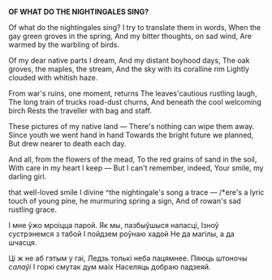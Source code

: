  
**OF WHAT DO THE NIGHTINGALES SING?**

Of what do the nightingales sing? I try  to translate them in words, When the gay green groves in the spring, And my bitter thoughts, on sad wind, Are warmed by the warbling of birds.

Of my dear native parts I dream, And my distant boyhood days, The oak groves, the maples, the stream, And the sky with its coralline rim Lightly clouded with whitish haze.

From war's ruins, one moment, returns The leaves'cautious rustling laugh, The long train of trucks road-dust churns, And beneath the cool welcoming birch Rests the traveller with bag and staff.

These pictures of my native land — There's nothing can wipe them away. Since youth we went hand in hand Towards the bright future we planned, But drew nearer to death each day.

And all, from the flowers of the mead, To  the red grains of sand in the soil, With care in my heart I keep — But I can't remember, indeed, Your smile, my darling girl.

that well-loved smile I divine ^the nightingale's song a trace — /*ere's a lyric touch of young pine, he murmuring spring a sign, And of rowan's sad rustling grace.

I мне ўжо мроіцца парой. Як мы, пазбыўшыся напасці, Ізноў сустрэнемся з табой I пойдзем роўнаю хадой He  да магілы, а да шчасця.

Ці ж не аб гэтым у гаі, Ледзь толькі неба пацямнее. Пяюць штоночы _салаўі_ I горкі смутак дум маіх Населяць добраю падзеяй.
